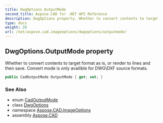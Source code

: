 ```yaml
---
title: DwgOptions.OutputMode
second_title: Aspose.CAD for .NET API Reference
description: DwgOptions property. Whether to convert contents to target format as is or render to lines and then save. Convert mode is only availible for DWGDXF source formats
type: docs
weight: 20
url: /net/aspose.cad.imageoptions/dwgoptions/outputmode/
---
```

## DwgOptions.OutputMode property

Whether to convert contents to target format as is, or render to lines and then save. Convert mode is only availible for DWG\DXF source formats.

```csharp
public CadOutputMode OutputMode { get; set; }
```

### See Also

* enum [CadOutputMode](../../cadoutputmode/)
* class [DwgOptions](../)
* namespace [Aspose.CAD.ImageOptions](../../../aspose.cad.imageoptions/)
* assembly [Aspose.CAD](../../../)


